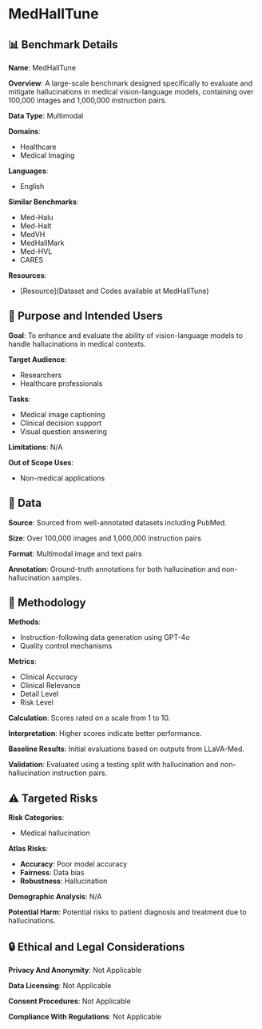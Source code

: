 # MedHallTune

## 📊 Benchmark Details

**Name**: MedHallTune

**Overview**: A large-scale benchmark designed specifically to evaluate and mitigate hallucinations in medical vision-language models, containing over 100,000 images and 1,000,000 instruction pairs.

**Data Type**: Multimodal

**Domains**:
- Healthcare
- Medical Imaging

**Languages**:
- English

**Similar Benchmarks**:
- Med-Halu
- Med-Halt
- MedVH
- MedHallMark
- Med-HVL
- CARES

**Resources**:
- [Resource](Dataset and Codes available at MedHallTune)

## 🎯 Purpose and Intended Users

**Goal**: To enhance and evaluate the ability of vision-language models to handle hallucinations in medical contexts.

**Target Audience**:
- Researchers
- Healthcare professionals

**Tasks**:
- Medical image captioning
- Clinical decision support
- Visual question answering

**Limitations**: N/A

**Out of Scope Uses**:
- Non-medical applications

## 💾 Data

**Source**: Sourced from well-annotated datasets including PubMed.

**Size**: Over 100,000 images and 1,000,000 instruction pairs

**Format**: Multimodal image and text pairs

**Annotation**: Ground-truth annotations for both hallucination and non-hallucination samples.

## 🔬 Methodology

**Methods**:
- Instruction-following data generation using GPT-4o
- Quality control mechanisms

**Metrics**:
- Clinical Accuracy
- Clinical Relevance
- Detail Level
- Risk Level

**Calculation**: Scores rated on a scale from 1 to 10.

**Interpretation**: Higher scores indicate better performance.

**Baseline Results**: Initial evaluations based on outputs from LLaVA-Med.

**Validation**: Evaluated using a testing split with hallucination and non-hallucination instruction pairs.

## ⚠️ Targeted Risks

**Risk Categories**:
- Medical hallucination

**Atlas Risks**:
- **Accuracy**: Poor model accuracy
- **Fairness**: Data bias
- **Robustness**: Hallucination

**Demographic Analysis**: N/A

**Potential Harm**: Potential risks to patient diagnosis and treatment due to hallucinations.

## 🔒 Ethical and Legal Considerations

**Privacy And Anonymity**: Not Applicable

**Data Licensing**: Not Applicable

**Consent Procedures**: Not Applicable

**Compliance With Regulations**: Not Applicable
